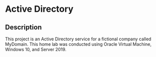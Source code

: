<h1>Active Directory</h1>

<h2>Description</h2>
<p>
  This project is an Active Directory service for a fictional company called MyDomain. 
  This home lab was conducted using Oracle Virtual Machine, Windows 10, and Server 2019. 
</p>
<h3></h3>
